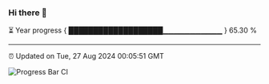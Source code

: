### Hi there 👋

⏳ Year progress { ███████████████████▁▁▁▁▁▁▁▁▁▁▁ } 65.30 %

---

⏰ Updated on Tue, 27 Aug 2024 00:05:51 GMT

![Progress Bar CI](https://github.com/liununu/liununu/workflows/Progress%20Bar%20CI/badge.svg)

